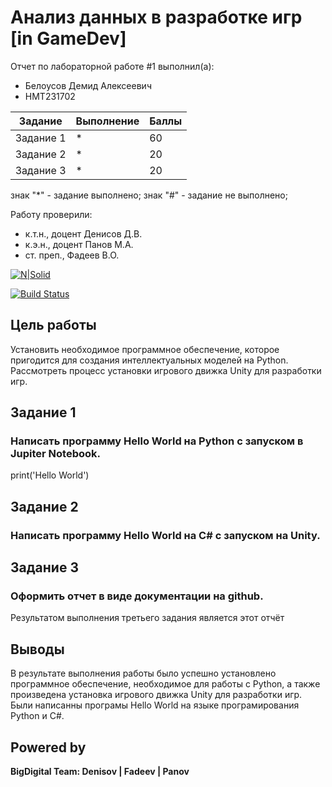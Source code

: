 # Анализ данных в разработке игр [in GameDev]
Отчет по лабораторной работе #1 выполнил(а):
- Белоусов Демид Алексеевич
- НМТ231702

| Задание | Выполнение | Баллы |
| ------ | ------ | ------ |
| Задание 1 | * | 60 |
| Задание 2 | * | 20 |
| Задание 3 | * | 20 |

знак "*" - задание выполнено; знак "#" - задание не выполнено;

Работу проверили:
- к.т.н., доцент Денисов Д.В.
- к.э.н., доцент Панов М.А.
- ст. преп., Фадеев В.О.

[![N|Solid](https://cldup.com/dTxpPi9lDf.thumb.png)](https://nodesource.com/products/nsolid)

[![Build Status](https://travis-ci.org/joemccann/dillinger.svg?branch=master)](https://travis-ci.org/joemccann/dillinger)

## Цель работы
Установить необходимое программное обеспечение, которое пригодится для создания интеллектуальных моделей на Python. Рассмотреть процесс установки игрового движка Unity для разработки игр.

## Задание 1
### Написать программу Hello World на Python с запуском в Jupiter Notebook.
print('Hello World')
 
## Задание 2
### Написать программу Hello World на C# с запуском на Unity. 
 
## Задание 3
### Оформить отчет в виде документации на github.
Результатом выполнения третьего задания является этот отчёт 
## Выводы

В результате выполнения работы было успешно установлено программное обеспечение, необходимое для работы с Python, а также произведена установка игрового движка Unity для разработки игр. Были написанны програмы Hello World на языке програмирования Python и C#.

## Powered by

**BigDigital Team: Denisov | Fadeev | Panov**
